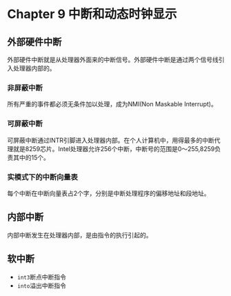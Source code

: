 # Chapter 9 中断和动态时钟显示

## 外部硬件中断

外部硬件中断就是从处理器外面来的中断信号。外部硬件中断是通过两个信号线引入处理器内部的。

### 非屏蔽中断

所有严重的事件都必须无条件加以处理，成为NMI(Non Maskable Interrupt)。

### 可屏蔽中断

可屏蔽中断通过INTR引脚进入处理器内部。在个人计算机中，用得最多的中断代理就是8259芯片。Intel处理器允许256个中断，中断号的范围是0～255,8259负责其中的15个。

### 实模式下的中断向量表

每个中断在中断向量表占2个字，分别是中断处理程序的偏移地址和段地址。

## 内部中断

内部中断发生在处理器内部，是由指令的执行引起的。

## 软中断

+ `int3`断点中断指令
+ `into`溢出中断指令
